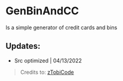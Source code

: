 # GenBinAndCC

Is a simple generator of credit cards and bins

## Updates:

- Src optimized | 04/13/2022

> Credits to: [zTobiCode](https://github.com/zTobiCode/AIO.py)
